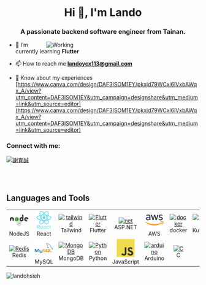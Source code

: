 <h1 align="center">Hi 👋, I'm Lando</h1>
<h3 align="center">A passionate backend software engineer from Tainan.</h3>
<img align="right" alt="Working" width="400" src="https://i.giphy.com/XbQesBg4di7St1NbqY.webp">

- 🌱 I’m currently learning **Flutter**

- 📫 How to reach me **landoycx113@gmail.com**

- 📄 Know about my experiences [https://www.canva.com/design/DAF3ISOM1EY/pkxjd79WCxl6lVxbAWqx_A/view?utm_content=DAF3ISOM1EY&utm_campaign=designshare&utm_medium=link&utm_source=editor](https://www.canva.com/design/DAF3ISOM1EY/pkxjd79WCxl6lVxbAWqx_A/view?utm_content=DAF3ISOM1EY&utm_campaign=designshare&utm_medium=link&utm_source=editor)

<h3 align="left">Connect with me:</h3>
<p align="left">
<a href="https://linkedin.com/in/謝育誠" target="blank"><img align="center" src="https://raw.githubusercontent.com/rahuldkjain/github-profile-readme-generator/master/src/images/icons/Social/linked-in-alt.svg" alt="謝育誠" height="30" width="40" /></a>
</p>
<br/>
<br/>
<h2 align="left">Languages and Tools</h2>

<p align="center" dir="auto">
<table><tbody><tr>
    <td align="center" width="96">
      <a href="https://nodejs.org/en">
        <img src="https://raw.githubusercontent.com/devicons/devicon/master/icons/nodejs/nodejs-original-wordmark.svg" width="48" height="48" alt="NodeJS" style="max-width: 100%;">
      </a>
      <br>NodeJS
    </td>
    <td align="center" width="96">
      <a href="https://react.dev/">
        <img src="https://raw.githubusercontent.com/devicons/devicon/master/icons/react/react-original-wordmark.svg" width="48" height="48" alt="React" style="max-width: 100%;">
      </a>
      <br>React
    </td>
    <td align="center" width="96">
      <a href="https://tailwindcss.com/">
        <img src="https://www.vectorlogo.zone/logos/tailwindcss/tailwindcss-icon.svg" width="48" height="48" alt="tailwind" style="max-width: 100%;">
      </a>
      <br>Tailwind
    </td>
    <td align="center" width="96">
      <a href="https://flutter.dev/">
        <img src="https://www.svgrepo.com/show/353751/flutter.svg" width="48" height="48" alt="Flutter" style="max-width: 100%;">
      </a>
      <br>Flutter
    </td>
    <td align="center" width="96">
      <a href="https://dotnet.microsoft.com/zh-cn/apps/aspnet">
        <img src="https://upload.wikimedia.org/wikipedia/commons/thumb/e/ee/.NET_Core_Logo.svg/1024px-.NET_Core_Logo.svg.png" width="48" height="48" alt="net" style="max-width: 100%;">
      </a>
      <br>ASP.NET
    </td>
    <td align="center" width="96">
      <a href="https://aws.amazon.com/tw/free/?gclid=Cj0KCQjw_-GxBhC1ARIsADGgDjtviQoCjMTcYzWlkt6xUNANmhxbzGSN6vrhNjTTG902EiW9KAA9QnEaAqWpEALw_wcB&trk=271cba8e-0851-4281-b5f0-6e0928ee8ee8&sc_channel=ps&ef_id=Cj0KCQjw_-GxBhC1ARIsADGgDjtviQoCjMTcYzWlkt6xUNANmhxbzGSN6vrhNjTTG902EiW9KAA9QnEaAqWpEALw_wcB:G:s&s_kwcid=AL!4422!3!639556447589!e!!g!!aws!19147836453!144195989916&all-free-tier.sort-by=item.additionalFields.SortRank&all-free-tier.sort-order=asc&awsf.Free%20Tier%20Types=*all&awsf.Free%20Tier%20Categories=*all">
        <img src="https://raw.githubusercontent.com/devicons/devicon/master/icons/amazonwebservices/amazonwebservices-original-wordmark.svg" width="48" height="48" alt="AWS" style="max-width: 100%;">
      </a>
      <br>AWS
    </td>
    <td align="center" width="96">
      <a href="https://www.docker.com/">
        <img src="https://cdn-icons-png.flaticon.com/512/919/919853.png" width="48" height="48" alt="docker" style="max-width: 100%;">
      </a>
      <br>docker
    </td>
    <td align="center" width="96">
      <a href="https://kubernetes.io/">
        <img src="https://upload.wikimedia.org/wikipedia/labs/thumb/b/ba/Kubernetes-icon-color.svg/2110px-Kubernetes-icon-color.svg.png" width="48" height="48" alt="Kubernetes" style="max-width: 100%;">
      </a>
      <br>Kubernetes
    </td>
    <td align="center" width="96">
      <a href="https://www.nginx.com/">
        <img src="https://miro.medium.com/v2/resize:fit:256/1*zqHz-RBmkEoZ_QJwlntz7Q.png" width="48" height="48" alt="Nginx" style="max-width: 100%;">
      </a>
      <br>Nginx
    </td>
  </tr>
  <tr>
    <td align="center" width="96">
      <a href="https://redis.io/">
        <img src="https://cdn.freebiesupply.com/logos/thumbs/2x/redis-logo.png" width="55" height="48" alt="Redis" style="max-width: 100%;">
      </a>
      <br>Redis
    </td>
    <td align="center" width="96">
      <a href="https://www.mysql.com/">
        <img src="https://raw.githubusercontent.com/devicons/devicon/master/icons/mysql/mysql-original-wordmark.svg" width="48" height="48" alt="MySQL" style="max-width: 100%;">
      </a>
      <br>MySQL
    </td>
    <td align="center" width="96">
      <a href="https://www.mongodb.com/">
        <img src="https://pbs.twimg.com/profile_images/1452637606559326217/GFz_P-5e_400x400.png" width="48" height="48" alt="MongoDB" style="max-width: 100%;">
      </a>
      <br>MongoDB
    </td>
    <td align="center" width="96">
      <a href="https://www.python.org/">
        <img src="https://cdn-icons-png.flaticon.com/512/5968/5968350.png" width="48" height="48" alt="Python" style="max-width: 100%;">
      </a>
      <br>Python
    </td>
    <td align="center" width="96"> 
      <a href="https://developer.mozilla.org/zh-TW/docs/Web/JavaScript">
        <img src="https://raw.githubusercontent.com/devicons/devicon/master/icons/javascript/javascript-original.svg" width="48" height="48" alt="JavaScript" style="max-width: 100%;">
      </a>
      <br>JavaScript
    </td>
    <td align="center" width="96">
      <a href="https://www.arduino.cc/">
        <img src="https://cdn.worldvectorlogo.com/logos/arduino-1.svg" width="48" height="48" alt="arduino" style="max-width: 100%;">
      </a>
      <br>Arduino
    </td>
    <td align="center" width="96">
      <a href="#macropower-tech">
        <img src="https://upload.wikimedia.org/wikipedia/commons/thumb/1/18/C_Programming_Language.svg/695px-C_Programming_Language.svg.png" width="42" height="48" alt="C" style="max-width: 100%;">
      </a>
      <br>C
    </td>
    <td align="center" width="96">
      <a href="#macropower-tech">
        <img src="https://cdn-icons-png.flaticon.com/512/6132/6132221.png" width="48" height="48" alt="C#" style="max-width: 100%;">
      </a>
      <br>C#
    </td>
    <td align="center" width="96">
      <a href="https://www.postman.com/">
        <img src="https://www.vectorlogo.zone/logos/getpostman/getpostman-icon.svg" width="48" height="48" alt="Postman" style="max-width: 100%;">
      </a>
      <br>Postman
    </td>
  </tr></tbody></table>
</p>
<p><img align="center" src="https://github-readme-stats.vercel.app/api/top-langs?username=landohsieh&show_icons=true&locale=en&layout=compact" alt="landohsieh" /></p>
